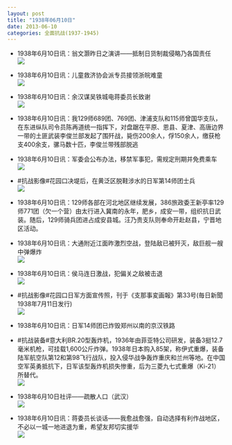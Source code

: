 ```yaml
---
layout: post
title: "1938年06月10日"
date: 2013-06-10
categories: 全面抗战(1937-1945)
---
```


<meta name="referrer" content="no-referrer" />

- 1938年6月10日讯：翁文灏昨日之演讲——抵制日货制裁侵略乃各国责任 <br/><img src="https://ww1.sinaimg.cn/large/aca367d8jw1e5jea99xjuj20c114jtbi.jpg" />

- 1938年6月10日讯：儿童救济协会派专员接领浙皖难童 <br/><img src="https://ww3.sinaimg.cn/large/aca367d8jw1e5jcjvh4pfj20c10rogny.jpg" />

- 1938年6月10日讯：余汉谋吴铁城电蒋委员长致谢 <br/><img src="https://ww1.sinaimg.cn/large/aca367d8jw1e5jathg05hj20c1113tb0.jpg" />

- 1938年6月10日讯：我129师689团、769团、津浦支队和115师曾国华支队，在东进纵队司令员陈再道统一指挥下，对盘踞在平原、恩县、夏津、高唐边界一带的土匪武装李俊兰部发起了围歼战，毙伤200余人，俘150余人，缴获枪 支400余支，骡马数十匹，李俊兰带残部脱逃 

- 1938年6月10日讯：军委会公布办法，移禁军事犯，需规定刑期并免费乘车 <br/><img src="https://ww4.sinaimg.cn/large/aca367d8jw1e5j92z7xc9j20c409xq3v.jpg" />

- #抗战影像#花园口决堤后，在黄泛区脱鞋涉水的日军第14师团士兵 <br/><img src="https://ww1.sinaimg.cn/large/aca367d8jw1e5j5c33zlpj20d309raao.jpg" />

- 1938年6月10日讯：129师各部在河北地区继续发展，386旅政委王新亭率129师771团（欠一个营）由太行进入冀南的永年，肥乡，成安一带，组织抗日武装。随后，129师骑兵团进占成安县城。汪乃贵支队则奉命开赴赵县，宁晋地区活动。 

- 1938年6月10日讯：大通附近江面昨激烈空战，登陆敌已被歼灭，敌巨舰一艘中弹爆炸 <br/><img src="https://ww2.sinaimg.cn/large/aca367d8jw1e5iyoctr38j20c1132n0b.jpg" />

- 1938年6月10日讯：侯马连日激战，犯偏关之敌被击退 <br/><img src="https://ww3.sinaimg.cn/large/aca367d8jw1e5iwy26920j20c10nv76o.jpg" />

- #抗战影像#花园口日军方面宣传照，刊于《支那事変画報》第33号(毎日新聞1938年7月11日发行) <br/><img src="https://ww1.sinaimg.cn/large/aca367d8jw1e5ivspohdpj20m80f8tdm.jpg" />

- 1938年6月10日讯：日军14师团已炸毁郑州以南的京汉铁路 

- #抗战装备#意大利BR.20型轰炸机，1936年由菲亚特公司研发，装备3挺12.7毫米机枪，可挂载1,600公斤炸弹。1938年日本购入85架，称伊式重爆，装备陆军航空队第12和第98飞行战队，投入侵华战争轰炸重庆和兰州等地。在中国空军英勇抵抗下，日军该型轰炸机损失惨重，后为三菱九七式重爆（Ki-21）所替代。 <br/><img src="https://ww2.sinaimg.cn/large/aca367d8jw1e5isbtwyppj20c10sfta7.jpg" />

- 1938年6月10日社评——疏散人口（武汉） <br/><img src="https://ww2.sinaimg.cn/large/aca367d8jw1e5iq0aljjdj20c10q9q6e.jpg" />

- 1938年6月10日讯：蒋委员长谈话——我愈战愈强，自动选择有利作战地区，不必以一城一地进退为重，希望友邦切实援华 <br/><img src="https://ww1.sinaimg.cn/large/aca367d8jw1e5io9spppcj20c113j43j.jpg" />

